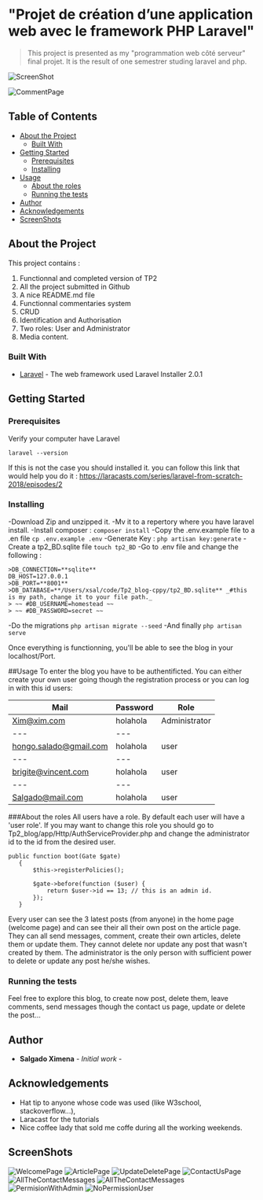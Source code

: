 # "Projet de création d’une application web avec le framework PHP Laravel"
>This project is presented as my "programmation web côté serveur" final projet. It is the result of one semestrer studing laravel and php. 

![ScreenShot](readmeImages/articlePage1.png "Show article page")

![CommentPage](readmeImages/articlePage2.png "Show comments page")

## Table of Contents

* [About the Project](#about-the-project)
  * [Built With](#built-with)
* [Getting Started](#getting-started)
  * [Prerequisites](#prerequisites)
  * [Installing](#Installing)
* [Usage](#usage)
    * [About the roles](#About-the-roles)
    * [Running the tests](#Running-the-tests)
* [Author](#Author)
* [Acknowledgements](#acknowledgements)
* [ScreenShots](#ScreenShots)

## About the Project 
This project contains : 
1. Functionnal and completed version of TP2
2. All the project submitted in Github
3. A nice README.md file 
4. Functionnal commentaries system 
5. CRUD 
6. Identification and Authorisation 
7. Two roles: User and Administrator 
8. Media content.  

### Built With
* [Laravel](https://laravel.com/)  - The web framework used
Laravel Installer 2.0.1 

## Getting Started

### Prerequisites

Verify your computer have Laravel 
```
laravel --version
```

If this is not the case you should installed it. you can follow this link that would help you do it : https://laracasts.com/series/laravel-from-scratch-2018/episodes/2 


### Installing

-Download Zip and unzipped it. 
-Mv it to a repertory where you have laravel install. 
-Install composer : `composer install`
-Copy the .env.example file to a .en file `cp .env.example .env`
-Generate Key : `php artisan key:generate`
-Create a tp2_BD.sqlite file `touch tp2_BD` 
-Go to .env file and change the following : 
```
>DB_CONNECTION=**sqlite**
DB_HOST=127.0.0.1
>DB_PORT=**8001**
>DB_DATABASE=**/Users/xsal/code/Tp2_blog-cppy/tp2_BD.sqlite** _#this is my path, change it to your file path._ 
> ~~ #DB_USERNAME=homestead ~~
> ~~ #DB_PASSWORD=secret ~~
```
-Do the migrations `php artisan migrate --seed`
-And finally `php artisan serve`

Once everything is functionning, you'll be able to see the blog in your localhost/Port.


##Usage
To enter the blog you have to be authentificted. 
You can either create your own user going though the registration process or you can log in with this id users: 

Mail | Password | Role |
--- | --- | --- | 
Xim@xim.com| holahola | Administrator | 
--- | --- | 
hongo.salado@gmail.com| holahola | user |
--- | --- | 
brigite@vincent.com| holahola | user |
--- | --- | 
Salgado@mail.com| holahola | user |

###About the roles
All users have a role. By default each user will have a 'user role'. 
If you may want to change this role you should go to 
Tp2_blog/app/Http/AuthServiceProvider.php 
and change the administrator id to the id from the desired user.  
 ```
public function boot(Gate $gate)
    {
        $this->registerPolicies();

        $gate->before(function ($user) {
            return $user->id == 13; // this is an admin id. 
        });
    }
```

Every user can see the 3 latest posts (from anyone) in the home page (welcome page) and can see their all their own post on the article page. 
They can all send messages, comment, create their own articles, delete them or update them. They cannot delete nor update any post that wasn't created by them. 
The administrator is the only person with sufficient power to delete or update any post he/she wishes. 


### Running the tests

Feel free to explore this blog, to create now post, delete them, leave comments, send messages though the contact us page, update or delete the post... 



## Author

* **Salgado Ximena** - *Initial work* - 

## Acknowledgements

* Hat tip to anyone whose code was used (like W3school, stackoverflow...), 
* Laracast for the tutorials
* Nice coffee lady that sold me coffe during all the working weekends. 


## ScreenShots

![WelcomePage](readmeImages/welcomePage.png "Welcome page")
![ArticlePage](readmeImages/Articles.png "Articles page")
![UpdateDeletePage](readmeImages/UpdateDeletePage.png "Update/Delete page")
![ContactUsPage](readmeImages/contactUs.png "Contact Us page")
![AllTheContactMessages](readmeImages/AllTheContactMessages.png "All The Contact Messages page")
![AllTheContactMessages](readmeImages/AllTheContactMessages.png "All The Contact Messages page")
![PermisionWithAdmin](readmeImages/PermisionWithAdmin.png "PermisionWithAdmin page")
![NoPermissionUser](readmeImages/NoPermissionUser.png "NoPermissionUser page")


